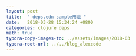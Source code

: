 ```yaml
---
layout: post
title:  " deps.edn sample用法 "
date:   2018-03-28 15:34:24 +0800
categories: clojure deps
math: true
typora-copy-images-to: ../assets/images/2018-03
typora-root-url: ../../blog_alexcode
---
```



<script src="https://gist.github.com/foxlog/afd140ca1e744086f2bb2e71e81a4fc5.js"></script>






